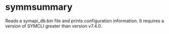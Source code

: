 symmsummary
=
Reads a symapi_db.bin file and prints configuration information. It requires a version of SYMCLI greater than version v7.4.0.